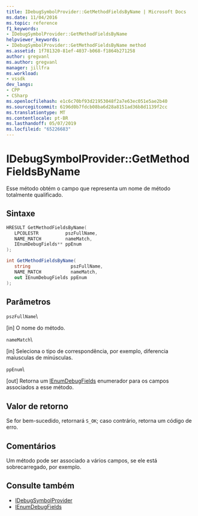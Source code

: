 ```yaml
---
title: IDebugSymbolProvider::GetMethodFieldsByName | Microsoft Docs
ms.date: 11/04/2016
ms.topic: reference
f1_keywords:
- IDebugSymbolProvider::GetMethodFieldsByName
helpviewer_keywords:
- IDebugSymbolProvider::GetMethodFieldsByName method
ms.assetid: 1f781320-81ef-4037-b068-f1864b271258
author: gregvanl
ms.author: gregvanl
manager: jillfra
ms.workload:
- vssdk
dev_langs:
- CPP
- CSharp
ms.openlocfilehash: e1c6c70bf93d21953048f2a7e63ec051e5ae2b40
ms.sourcegitcommit: 6196d0b7fdcb08ba6d28a8151ad36b8d1139f2cc
ms.translationtype: MT
ms.contentlocale: pt-BR
ms.lasthandoff: 05/07/2019
ms.locfileid: "65226683"
---
```

# <a name="idebugsymbolprovidergetmethodfieldsbyname"></a>IDebugSymbolProvider::GetMethodFieldsByName
Esse método obtém o campo que representa um nome de método totalmente qualificado.

## <a name="syntax"></a>Sintaxe

```cpp
HRESULT GetMethodFieldsByName( 
   LPCOLESTR          pszFullName,
   NAME_MATCH         nameMatch,
   IEnumDebugFields** ppEnum
);
```

```csharp
int GetMethodFieldsByName(
   string               pszFullName,
   NAME_MATCH           nameMatch,
   out IEnumDebugFields ppEnum
);
```

## <a name="parameters"></a>Parâmetros
 `pszFullName`\

 [in] O nome do método.

 `nameMatch`\

 [in] Seleciona o tipo de correspondência, por exemplo, diferencia maiusculas de minúsculas.

 `ppEnum`\

 [out] Retorna um [IEnumDebugFields](../../../extensibility/debugger/reference/ienumdebugfields.md) enumerador para os campos associados a esse método.

## <a name="return-value"></a>Valor de retorno
 Se for bem-sucedido, retornará `S_OK`; caso contrário, retorna um código de erro.

## <a name="remarks"></a>Comentários
 Um método pode ser associado a vários campos, se ele está sobrecarregado, por exemplo.

## <a name="see-also"></a>Consulte também
- [IDebugSymbolProvider](../../../extensibility/debugger/reference/idebugsymbolprovider.md)
- [IEnumDebugFields](../../../extensibility/debugger/reference/ienumdebugfields.md)